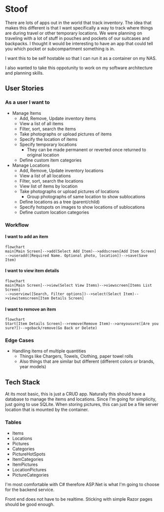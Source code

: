 # Stoof
There are lots of apps out in the world that track inventory. The idea that makes this different is that I want specifically a way to track where things are during travel or other temporary locations. We were planning on traveling with a lot of stuff in pouches and pockets of our suitcases and backpacks. I thought it would be interesting to have an app that could tell you which pocket or subcompartment something is in.

I want this to be self hostable so that I can run it as a container on my NAS.

I also wanted to take this oppotunity to work on my software architecture and planning skills.

## User Stories
### As a user I want to
- Manage Items
    - Add, Remove, Update inventory items
    - View a list of all items
    - Filter, sort, search the items
    - Take photographs or upload pictures of items
    - Specify the location of items
    - Specify temporary locations
        - They can be made permanent or reverted once returned to original location
    - Define custom item categories
- Manage Locations
    - Add, Remove, Update inventory locations
    - View a list of all locations
    - Filter, sort, search the locations
    - View list of items by location
    - Take photographs or upload pictures of locations
        - Group photographs of same location to show sublocations
    - Define locations as a tree (parent/child)
    - Specify hotspots on images to show locations of sublocations
    - Define custom location categories

### Workflow
#### I want to add an item
``` mermaid
flowchart
main[Main Screen]-->add(Select Add Item)-->addscreen[Add Item Screen]
-->useradd([Required Name. Optional photo, location])-->save(Save Item)
```
#### I want to view item details
``` mermaid
flowchart
main[Main Screen]-->view(Select View Items)-->viewscreen[Items List Screen]
-->userview([Search, Filter options])-->select(Select Item)-->viewitemscreen[Item Details Screen]
```
#### I want to remove an item
``` mermaid
flowchart
Start[Item Details Screen]-->remove(Remove Item)-->areyousure([Are you sure?])-->goback/remove(Go Back or Delete)
```
### Edge Cases
- Handling items of multiple quantities
    - Things like Chargers, Towels, Clothing, paper towel rolls
    - Also things that are similar but different (different colors or brands, year models)


## Tech Stack
At its most basic, this is just a CRUD app. Naturally this should have a database to manage the items and locations. Since I'm going for simplicity, just going to use SQLite.
When storing pictures, this can just be a file server location that is mounted by the container.
### Tables
- Items
- Locations
- Pictures
- Categories
- PictureHotSpots
- ItemCategories
- ItemPictures
- LocationPictures
- PictureCategories


I'm most comfortable with C# therefore ASP.Net is what I'm going to choose for the backend service.

Front end does not have to be realtime. Sticking with simple Razor pages should be good enough.
